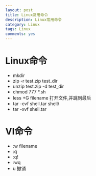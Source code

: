 ```yaml
---
layout: post
title: Linux常用命令
description: Linux常用命令
category: Linux
tags: Linux
comments: yes
---
```


Linux命令
==================================
 - mkdir
 - zip -r test.zip test_dir
 - unzip test.zip -d test_dir
 - chmod 777 *.sh
 - less +G filename 打开文件,并跳到最后
 - tar -cvf shell.tar shell/
 - tar -xvf shell.tar


VI命令
==================================
 - :w filename
 - :q 
 - :q!
 - :wq
 - u 撤销
